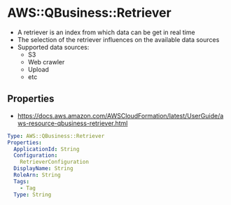 # AWS::QBusiness::Retriever

- A retriever is an index from which data can be get in real time
- The selection of the retriever influences on the available data sources
- Supported data sources:
  - S3
  - Web crawler
  - Upload
  - etc

## Properties

- <https://docs.aws.amazon.com/AWSCloudFormation/latest/UserGuide/aws-resource-qbusiness-retriever.html>

```yaml
Type: AWS::QBusiness::Retriever
Properties:
  ApplicationId: String
  Configuration:
    RetrieverConfiguration
  DisplayName: String
  RoleArn: String
  Tags:
    - Tag
  Type: String
```
